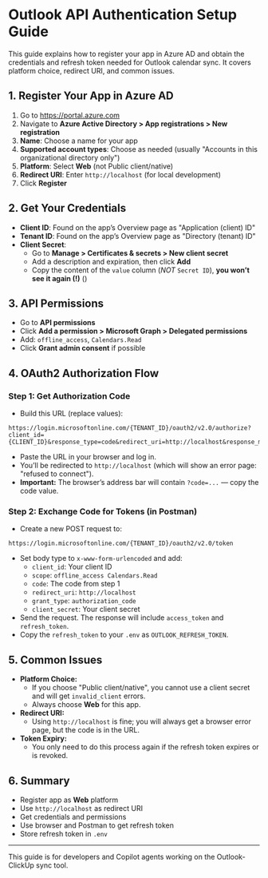 # Outlook API Authentication Setup Guide

This guide explains how to register your app in Azure AD and obtain the credentials and refresh token needed for Outlook calendar sync. It covers platform choice, redirect URI, and common issues.

## 1. Register Your App in Azure AD
1. Go to https://portal.azure.com
2. Navigate to **Azure Active Directory > App registrations > New registration**
3. **Name**: Choose a name for your app
4. **Supported account types**: Choose as needed (usually "Accounts in this organizational directory only")
5. **Platform**: Select **Web** (not Public client/native)
6. **Redirect URI**: Enter `http://localhost` (for local development)
7. Click **Register**

## 2. Get Your Credentials
- **Client ID**: Found on the app’s Overview page as "Application (client) ID"
- **Tenant ID**: Found on the app’s Overview page as "Directory (tenant) ID"
- **Client Secret**:
  - Go to **Manage > Certificates & secrets > New client secret**
  - Add a description and expiration, then click **Add**
  - Copy the content of the `value` column (*NOT* `Secret ID`), **you won’t see it again (!)** ()

## 3. API Permissions
- Go to **API permissions**
- Click **Add a permission > Microsoft Graph > Delegated permissions**
- Add: `offline_access`, `Calendars.Read`
- Click **Grant admin consent** if possible

## 4. OAuth2 Authorization Flow
### Step 1: Get Authorization Code
- Build this URL (replace values):

```
https://login.microsoftonline.com/{TENANT_ID}/oauth2/v2.0/authorize?client_id={CLIENT_ID}&response_type=code&redirect_uri=http://localhost&response_mode=query&scope=offline_access%20Calendars.Read&state=12345
```
- Paste the URL in your browser and log in.
- You’ll be redirected to `http://localhost` (which will show an error page: "refused to connect").
- **Important:** The browser’s address bar will contain `?code=...` — copy the code value.

### Step 2: Exchange Code for Tokens (in Postman)
- Create a new POST request to:

```
https://login.microsoftonline.com/{TENANT_ID}/oauth2/v2.0/token
```
- Set body type to `x-www-form-urlencoded` and add:
    - `client_id`: Your client ID
    - `scope`: `offline_access Calendars.Read`
    - `code`: The code from step 1
    - `redirect_uri`: `http://localhost`
    - `grant_type`: `authorization_code`
    - `client_secret`: Your client secret
- Send the request. The response will include `access_token` and `refresh_token`.
- Copy the `refresh_token` to your `.env` as `OUTLOOK_REFRESH_TOKEN`.

## 5. Common Issues
- **Platform Choice:**
  - If you choose "Public client/native", you cannot use a client secret and will get `invalid_client` errors.
  - Always choose **Web** for this app.
- **Redirect URI:**
  - Using `http://localhost` is fine; you will always get a browser error page, but the code is in the URL.
- **Token Expiry:**
  - You only need to do this process again if the refresh token expires or is revoked.

## 6. Summary
- Register app as **Web** platform
- Use `http://localhost` as redirect URI
- Get credentials and permissions
- Use browser and Postman to get refresh token
- Store refresh token in `.env`

---
This guide is for developers and Copilot agents working on the Outlook-ClickUp sync tool.
